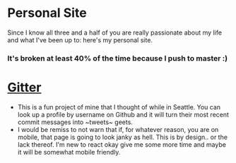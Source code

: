 # Personal Site
Since I know all three and a half of you are really passionate about my life and what I've been up to: here's my personal site.

### It's broken at least 40% of the time because I push to master :)

# [Gitter](https://www.andrewemery.io/gitter)
- This is a fun project of mine that I thought of while in Seattle. You can look up a profile by username on Github and it will turn their most recent commit messages into ~tweets~ geets.
- I would be remiss to not warn that if, for whatever reason, you are on mobile, that page is going to look janky as hell. This is by design.. or the lack thereof. I'm new to react okay give me some more time and maybe it will be somewhat mobile friendly.
